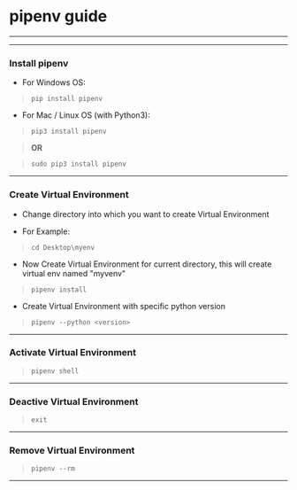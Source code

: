 # pipenv guide

---
---

### Install pipenv
* For Windows OS:
>`pip install pipenv`

* For Mac / Linux OS (with Python3):
>`pip3 install pipenv`

>**OR**

>`sudo pip3 install pipenv`

---

### Create Virtual Environment
* Change directory into which you want to create Virtual Environment

* For Example:

>`cd Desktop\myenv`

* Now Create Virtual Environment for current directory, this will create virtual env named "myvenv"
>`pipenv install`

* Create Virtual Environment with specific python version
>`pipenv --python <version>`

---

### Activate Virtual Environment
>`pipenv shell`

---

### Deactive Virtual Environment
>`exit`

---

### Remove Virtual Environment
>`pipenv --rm`

---
